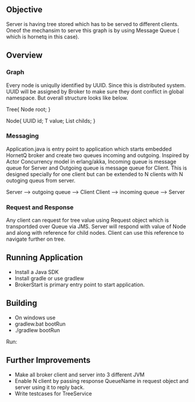 ## Objective

Server is having tree stored which has to be served to different clients. Oneof the mechansim to serve this graph is by using Message Queue ( which is hornetq in this case). 


## Overview

### Graph

Every node is uniqully identified by UUID. Since this is distributed system. UUID will be assigned by Broker to make sure they dont conflict in global namespace. But overall structure looks like below.

Tree<T>{
 Node<T> root;
}

Node<T>{
 UUID id;
 T value;
 List<Node> childs;
}

### Messaging

Application.java is entry point to application which starts embedded HornetQ broker and create two queues incoming and outgoing.
Inspired by Actor Concurrency model in erlang/akka,  Incoming queue is message queue for Server and Outgoing queue is message queue for Client.
This is designed specially for one client but can be extended to N clients with N outoging queus from server.

Server --> outgoing queue --> Client
Client --> incoming queue --> Server

### Request and Response

Any client can request for tree value using Request object which is transportded over Queue via JMS. Server will respond with value of Node and along with reference for child nodes. Client can use this reference to navigate further on tree. 

## Running Application

- Install a Java SDK
- Install gradle or use gradlew
- BrokerStart is primary entry point to start application.

## Building
- On windows use 
- gradlew.bat bootRun
- ./gradlew bootRun

Run:

## Further Improvements

- Make all broker client and server into 3 different JVM
- Enable N client by passing response QueueName in request object and server using it to reply back.
- Write testcases for TreeService


